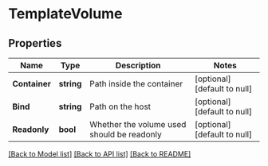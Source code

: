 # TemplateVolume

## Properties
Name | Type | Description | Notes
------------ | ------------- | ------------- | -------------
**Container** | **string** | Path inside the container | [optional] [default to null]
**Bind** | **string** | Path on the host | [optional] [default to null]
**Readonly** | **bool** | Whether the volume used should be readonly | [optional] [default to null]

[[Back to Model list]](../README.md#documentation-for-models) [[Back to API list]](../README.md#documentation-for-api-endpoints) [[Back to README]](../README.md)


